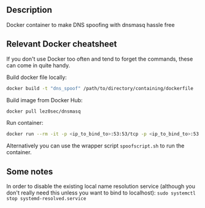 ## Description
Docker container to make DNS spoofing with dnsmasq hassle free

## Relevant Docker cheatsheet

If you don't use Docker too often and tend to forget the commands, these can come in quite handy.

Build docker file locally:

```bash
docker build -t "dns_spoof" /path/to/directory/containing/dockerfile
```

Build image from Docker Hub:
```bash
docker pull lez0sec/dnsmasq
```

Run container:
```bash
docker run --rm -it -p <ip_to_bind_to>:53:53/tcp -p <ip_to_bind_to>:53:53/udp -v "$spoofed_hosts:/etc/dnsmasq.d/wildcards:ro" --cap-add=NET_ADMIN lez0sec/dnsmasq
```

Alternatively you can use the wrapper script ```spoofscript.sh``` to run the container.

## Some notes
In order to disable the existing local name resolution service (although you don't really need this unless you want to bind to localhost):
```sudo systemctl stop systemd-resolved.service```
